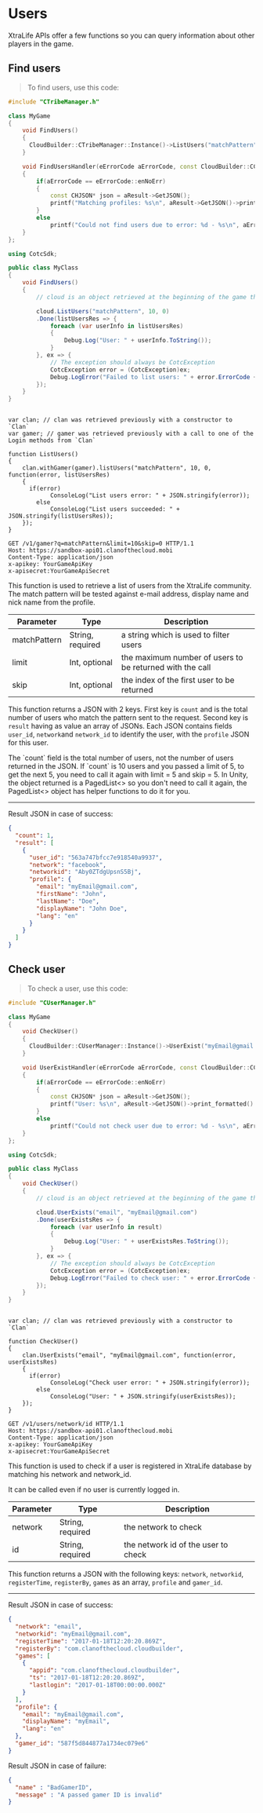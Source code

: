 # Users

XtraLife APIs offer a few functions so you can query information about other players in the game.

## Find users

> To find users, use this code:

```cpp
#include "CTribeManager.h"

class MyGame
{
    void FindUsers()
    {
      CloudBuilder::CTribeManager::Instance()->ListUsers("matchPattern", 10, 0, MakeResultHandler(this, &MyGame::FindUsersHandler));
    }

    void FindUsersHandler(eErrorCode aErrorCode, const CloudBuilder::CCloudResult *aResult)
    {
        if(aErrorCode == eErrorCode::enNoErr)
        {
            const CHJSON* json = aResult->GetJSON();
            printf("Matching profiles: %s\n", aResult->GetJSON()->print_formatted().c_str());
        }
        else
            printf("Could not find users due to error: %d - %s\n", aErrorCode, aResult->GetErrorString());
    }
};
```

```csharp
using CotcSdk;

public class MyClass
{
    void FindUsers()
    {
        // cloud is an object retrieved at the beginning of the game through the CotcGameObject object.

        cloud.ListUsers("matchPattern", 10, 0)
        .Done(listUsersRes => {
            foreach (var userInfo in listUsersRes)
            {
                Debug.Log("User: " + userInfo.ToString());
            }
        }, ex => {
            // The exception should always be CotcException
            CotcException error = (CotcException)ex;
            Debug.LogError("Failed to list users: " + error.ErrorCode + " (" + error.ErrorInformation + ")");
        });
    }
}
```

```objective_c
```

```javascript--client
var clan; // clan was retrieved previously with a constructor to `Clan`
var gamer; // gamer was retrieved previously with a call to one of the Login methods from `Clan`

function ListUsers()
{
    clan.withGamer(gamer).listUsers("matchPattern", 10, 0, function(error, listUsersRes)
    {
      if(error)
		    ConsoleLog("List users error: " + JSON.stringify(error));
	    else
		    ConsoleLog("List users succeeded: " + JSON.stringify(listUsersRes));
    });
}
```

```http
GET /v1/gamer?q=matchPattern&limit=10&skip=0 HTTP/1.1
Host: https://sandbox-api01.clanofthecloud.mobi
Content-Type: application/json
x-apikey: YourGameApiKey
x-apisecret:YourGameApiSecret
```

This function is used to retrieve a list of users from the XtraLife community. The match pattern will
be tested against e-mail address, display name and nick name from the profile.

Parameter | Type | Description
--------- | ---- | -----------
matchPattern | String, required | a string which is used to filter users
limit | Int, optional | the maximum number of users to be returned with the call
skip | Int, optional | the index of the first user to be returned

This function returns a JSON with 2 keys. First key is `count` and is the total number of users who
match the pattern sent to the request. Second key is `result` having as value an array of JSONs.
Each JSON contains fields `user_id`, `network`and `network_id` to identify the user, with the
`profile` JSON for this user.

<aside class="notice">
The `count` field is the total number of users, not the number of users returned in the JSON. If `count`
is 10 users and you passed a limit of 5, to get the next 5, you need to call it again with limit = 5 and
skip = 5. In Unity, the object returned is a PagedList<> so you don't need to call it again, the PagedList<>
object has helper functions to do it for you.
</aside>

---

<aside class="success">
Result JSON in case of success:
</aside>

```json
{
  "count": 1,
  "result": [
    {
      "user_id": "563a747bfcc7e918540a9937",
      "network": "facebook",
      "networkid": "Aby0ZTdgUpsnS5Bj",
      "profile": {
        "email": "myEmail@gmail.com",
        "firstName": "John",
        "lastName": "Doe",
        "displayName": "John Doe",
        "lang": "en"
      }
    }
  ]
}
```

## Check user

> To check a user, use this code:

```cpp
#include "CUserManager.h"

class MyGame
{
    void CheckUser()
    {
      CloudBuilder::CUserManager::Instance()->UserExist("myEmail@gmail.com", "email", MakeResultHandler(this, &MyGame::UserExistHandler));
    }

    void UserExistHandler(eErrorCode aErrorCode, const CloudBuilder::CCloudResult *aResult)
    {
        if(aErrorCode == eErrorCode::enNoErr)
        {
            const CHJSON* json = aResult->GetJSON();
            printf("User: %s\n", aResult->GetJSON()->print_formatted().c_str());
        }
        else
            printf("Could not check user due to error: %d - %s\n", aErrorCode, aResult->GetErrorString());
    }
};
```

```csharp
using CotcSdk;

public class MyClass
{
    void CheckUser()
    {
        // cloud is an object retrieved at the beginning of the game through the CotcGameObject object.

        cloud.UserExists("email", "myEmail@gmail.com")
        .Done(userExistsRes => {
            foreach (var userInfo in result)
            {
                Debug.Log("User: " + userExistsRes.ToString());
            }
        }, ex => {
            // The exception should always be CotcException
            CotcException error = (CotcException)ex;
            Debug.LogError("Failed to check user: " + error.ErrorCode + " (" + error.ErrorInformation + ")");
        });
    }
}
```

```objective_c
```

```javascript--client
var clan; // clan was retrieved previously with a constructor to `Clan`

function CheckUser()
{
    clan.UserExists("email", "myEmail@gmail.com", function(error, userExistsRes)
    {
      if(error)
		    ConsoleLog("Check user error: " + JSON.stringify(error));
	    else
		    ConsoleLog("User: " + JSON.stringify(userExistsRes));
    });
}
```

```http
GET /v1/users/network/id HTTP/1.1
Host: https://sandbox-api01.clanofthecloud.mobi
Content-Type: application/json
x-apikey: YourGameApiKey
x-apisecret:YourGameApiSecret
```

This function is used to check if a user is registered in XtraLife database by matching his network and
network_id.
<aside class="notice">
It can be called even if no user is currently logged in.
</aside>


Parameter | Type | Description
--------- | ---- | -----------
network | String, required | the network to check
id | String, required | the network id of the user to check

This function returns a JSON with the following keys: `network`, `networkid`, `registerTime`, `registerBy`,
`games` as an array, `profile` and `gamer_id`. 

---

<aside class="success">
Result JSON in case of success:
</aside>

```json
{
  "network": "email",
  "networkid": "myEmail@gmail.com",
  "registerTime": "2017-01-18T12:20:20.869Z",
  "registerBy": "com.clanofthecloud.cloudbuilder",
  "games": [
    {
      "appid": "com.clanofthecloud.cloudbuilder",
      "ts": "2017-01-18T12:20:20.869Z",
      "lastlogin": "2017-01-18T00:00:00.000Z"
    }
  ],
  "profile": {
    "email": "myEmail@gmail.com",
    "displayName": "myEmail",
    "lang": "en"
  },
  "gamer_id": "587f5d844877a1734ec079e6"
}
```

<aside class="warning">
Result JSON in case of failure:
</aside>

```json
{
  "name" : "BadGamerID",
  "message" : "A passed gamer ID is invalid"
}
```

